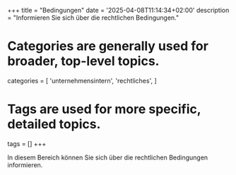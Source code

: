 +++
title = "Bedingungen"
date = '2025-04-08T11:14:34+02:00'
description = "Informieren Sie sich über die rechtlichen Bedingungen."
# Categories are generally used for broader, top-level topics.
categories = [
 'unternehmensintern',
 'rechtliches',
]
# Tags are used for more specific, detailed topics.
tags = []
+++

In diesem Bereich können Sie sich über die rechtlichen Bedingungen informieren.
